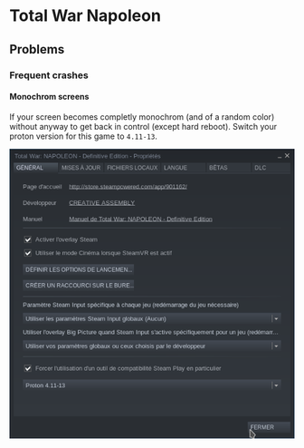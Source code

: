 # Total War Napoleon

## Problems

### Frequent crashes

#### Monochrom screens

If your screen becomes completly monochrom (and of a random color) without anyway to get back in control (except hard
reboot). Switch your proton version for this game to `4.11-13`.

![Napoleon Total War Proton version](images/total_war_napoleon_proton_version.png "Napoleon Total War Proton version")